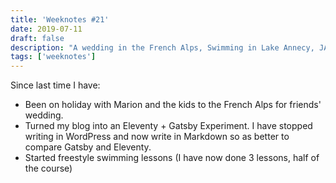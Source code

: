 ```yaml
---
title: 'Weeknotes #21'
date: 2019-07-11
draft: false
description: "A wedding in the French Alps, Swimming in Lake Annecy, JAMStack Conference London"
tags: ['weeknotes']
---
```


Since last time I have:

*   Been on holiday with Marion and the kids to the French Alps for friends' wedding.
*   Turned my blog into an Eleventy + Gatsby Experiment. I have stopped writing in WordPress and now write in Markdown so as better to compare Gatsby and Eleventy.
*   Started freestyle swimming lessons (I have now done 3 lessons, half of the course)
